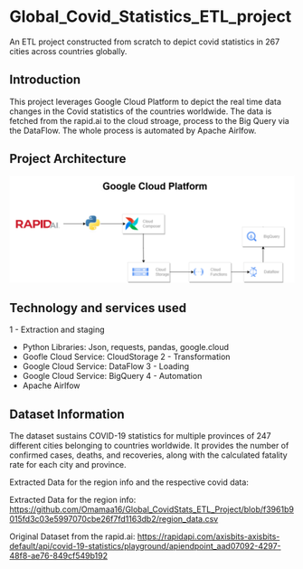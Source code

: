 # Global_Covid_Statistics_ETL_project
An ETL project constructed from scratch to depict covid statistics in 267 cities across countries globally.

## Introduction
This project leverages Google Cloud Platform to depict the real time data changes in the Covid statistics of the countries worldwide. The data is fetched from the rapid.ai to the cloud stroage, process to the Big Query via the DataFlow. The whole process is automated by Apache Airlfow.

## Project Architecture
![Project Architecture](Architecture.png)

## Technology and services used
1 - Extraction and staging
- Python Libraries: Json, requests, pandas, google.cloud
- Goofle Cloud Service: CloudStorage
2 - Transformation
- Google Cloud Service: DataFlow
3 - Loading
- Google Cloud Service: BigQuery
4 - Automation
- Apache Airlfow

## Dataset Information
The dataset sustains COVID-19 statistics for multiple provinces of 247 different cities belonging to countries worldwide. It provides the number of confirmed cases, deaths, and recoveries, along with the calculated fatality rate for each city and province.

Extracted Data for the region info and the respective covid data: 

Extracted Data for the region info: https://github.com/Omamaa16/Global_CovidStats_ETL_Project/blob/f3961b9015fd3c03e5997070cbe26f7fd1163db2/region_data.csv

Original Dataset from the rapid.ai: https://rapidapi.com/axisbits-axisbits-default/api/covid-19-statistics/playground/apiendpoint_aad07092-4297-48f8-ae76-849cf549b192

 
